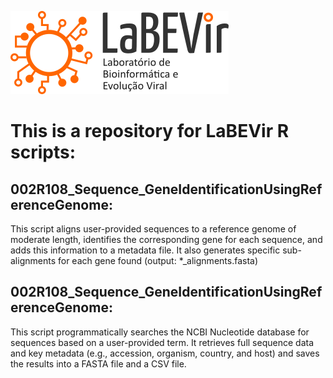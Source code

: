 

![](/LaBEVirLogo.png)



# This is a repository for LaBEVir R scripts:




## 002R108_Sequence_GeneIdentificationUsingReferenceGenome: 
This script aligns user-provided sequences to a reference genome of moderate length, 
identifies the corresponding gene for each sequence, and adds this information to a metadata file. It also generates specific sub-alignments 
for each gene found (output: *_alignments.fasta)

## 002R108_Sequence_GeneIdentificationUsingReferenceGenome:
This script programmatically searches the NCBI Nucleotide database for sequences based on a user-provided term. It retrieves full sequence 
data and key metadata (e.g., accession, organism, country, and host) and saves the results into a FASTA file and a CSV file.
